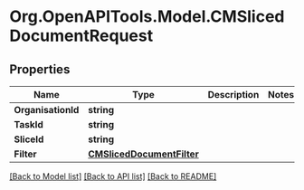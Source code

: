 # Org.OpenAPITools.Model.CMSlicedDocumentRequest

## Properties

Name | Type | Description | Notes
------------ | ------------- | ------------- | -------------
**OrganisationId** | **string** |  | 
**TaskId** | **string** |  | 
**SliceId** | **string** |  | 
**Filter** | [**CMSlicedDocumentFilter**](CMSlicedDocumentFilter.md) |  | 

[[Back to Model list]](../README.md#documentation-for-models) [[Back to API list]](../README.md#documentation-for-api-endpoints) [[Back to README]](../README.md)

